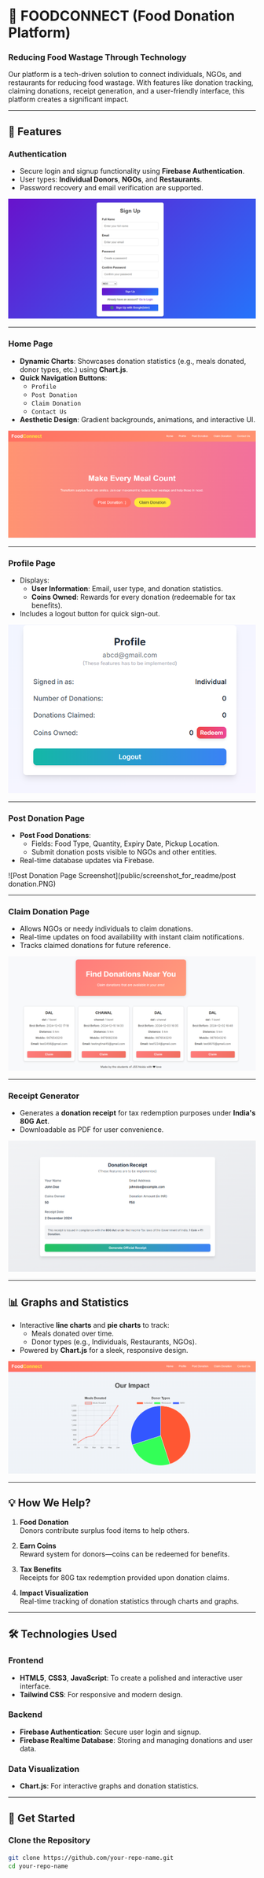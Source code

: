 

# 🥗 FOODCONNECT (Food Donation Platform)  

### **Reducing Food Wastage Through Technology**

Our platform is a tech-driven solution to connect individuals, NGOs, and restaurants for reducing food wastage. With features like donation tracking, claiming donations, receipt generation, and a user-friendly interface, this platform creates a significant impact.

---

## 🚀 Features

### **Authentication**
- Secure login and signup functionality using **Firebase Authentication**.
- User types: **Individual Donors**, **NGOs**, and **Restaurants**.
- Password recovery and email verification are supported.

![Authentication Page Screenshot](public/screenshot_for_readme/auth.PNG)

---

### **Home Page**
- **Dynamic Charts**: Showcases donation statistics (e.g., meals donated, donor types, etc.) using **Chart.js**.
- **Quick Navigation Buttons**:
  - `Profile`
  - `Post Donation`
  - `Claim Donation`
  - `Contact Us`
- **Aesthetic Design**: Gradient backgrounds, animations, and interactive UI.

![Home Page Screenshot](public/screenshot_for_readme/mainhomepage.PNG)

---

### **Profile Page**
- Displays:
  - **User Information**: Email, user type, and donation statistics.
  - **Coins Owned**: Rewards for every donation (redeemable for tax benefits).
- Includes a logout button for quick sign-out.

![Profile Page Screenshot](public/screenshot_for_readme/profile.PNG)

---

### **Post Donation Page**
- **Post Food Donations**:
  - Fields: Food Type, Quantity, Expiry Date, Pickup Location.
  - Submit donation posts visible to NGOs and other entities.
- Real-time database updates via Firebase.

![Post Donation Page Screenshot](public/screenshot_for_readme/post donation.PNG)

---

### **Claim Donation Page**
- Allows NGOs or needy individuals to claim donations.
- Real-time updates on food availability with instant claim notifications.
- Tracks claimed donations for future reference.

![Claim Donation Page Screenshot](public/screenshot_for_readme/claimdonation.PNG)

---

### **Receipt Generator**
- Generates a **donation receipt** for tax redemption purposes under **India's 80G Act**.
- Downloadable as PDF for user convenience.

![Receipt Generator Screenshot](public/screenshot_for_readme/reciept_generator_page.PNG)

---

## 📊 Graphs and Statistics
- Interactive **line charts** and **pie charts** to track:
  - Meals donated over time.
  - Donor types (e.g., Individuals, Restaurants, NGOs).
- Powered by **Chart.js** for a sleek, responsive design.

![Graphs Screenshot](public/screenshot_for_readme/graphs.PNG)

---

## 💡 How We Help?

1. **Food Donation**  
   Donors contribute surplus food items to help others.

2. **Earn Coins**  
   Reward system for donors—coins can be redeemed for benefits.

3. **Tax Benefits**  
   Receipts for 80G tax redemption provided upon donation claims.

4. **Impact Visualization**  
   Real-time tracking of donation statistics through charts and graphs.

---

## 🛠️ Technologies Used

### **Frontend**
- **HTML5**, **CSS3**, **JavaScript**: To create a polished and interactive user interface.
- **Tailwind CSS**: For responsive and modern design.

### **Backend**
- **Firebase Authentication**: Secure user login and signup.
- **Firebase Realtime Database**: Storing and managing donations and user data.

### **Data Visualization**
- **Chart.js**: For interactive graphs and donation statistics.

---



## 🔗 Get Started

### Clone the Repository
```bash
git clone https://github.com/your-repo-name.git
cd your-repo-name
